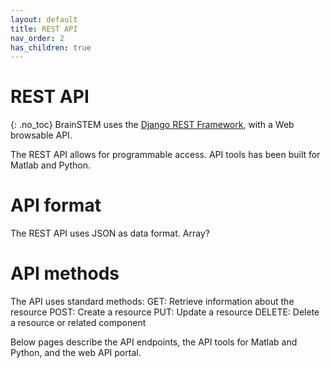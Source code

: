 ```yaml
---
layout: default
title: REST API
nav_order: 2
has_children: true
---
```

# REST API
{: .no_toc}
BrainSTEM uses the [Django REST Framework](https://www.django-rest-framework.org/), with a Web browsable API. 

The REST API allows for programmable access. API tools has been built for Matlab and Python. 

# API format
The REST API uses JSON as data format. Array?

# API methods
The API uses standard methods:
GET:	Retrieve information about the resource
POST:	Create a resource
PUT:	Update a resource
DELETE:	Delete a resource or related component

Below pages describe the API endpoints, the API tools for Matlab and Python, and the web API portal.